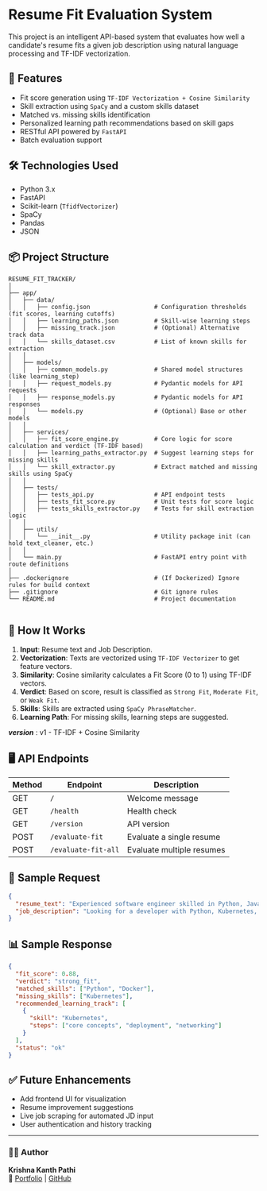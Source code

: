 
# Resume Fit Evaluation System

This project is an intelligent API-based system that evaluates how well a candidate's resume fits a given job description using natural language processing and TF-IDF vectorization.

## 🚀 Features

- Fit score generation using `TF-IDF Vectorization + Cosine Similarity`
- Skill extraction using `SpaCy` and a custom skills dataset
- Matched vs. missing skills identification
- Personalized learning path recommendations based on skill gaps
- RESTful API powered by `FastAPI`
- Batch evaluation support

## 🛠️ Technologies Used

- Python 3.x
- FastAPI
- Scikit-learn (`TfidfVectorizer`)
- SpaCy
- Pandas
- JSON

## 📦 Project Structure

```
RESUME_FIT_TRACKER/
│
├── app/
│   ├── data/
│   │   ├── config.json                  # Configuration thresholds (fit scores, learning cutoffs)
│   │   ├── learning_paths.json          # Skill-wise learning steps
│   │   ├── missing_track.json           # (Optional) Alternative track data
│   │   └── skills_dataset.csv           # List of known skills for extraction
│   │
│   ├── models/
│   │   ├── common_models.py             # Shared model structures (like learning_step)
│   │   ├── request_models.py            # Pydantic models for API requests
│   │   ├── response_models.py           # Pydantic models for API responses
│   │   └── models.py                    # (Optional) Base or other models
│   │
│   ├── services/
│   │   ├── fit_score_engine.py          # Core logic for score calculation and verdict (TF-IDF based)
│   │   ├── learning_paths_extractor.py  # Suggest learning steps for missing skills
│   │   └── skill_extractor.py           # Extract matched and missing skills using SpaCy
│   │
│   ├── tests/
│   │   ├── tests_api.py                 # API endpoint tests
│   │   ├── tests_fit_score.py           # Unit tests for score logic
│   │   ├── tests_skills_extractor.py    # Tests for skill extraction logic
│   │
│   ├── utils/
│   │   └── __init__.py                  # Utility package init (can hold text_cleaner, etc.)
│   │
│   └── main.py                          # FastAPI entry point with route definitions
│
├── .dockerignore                        # (If Dockerized) Ignore rules for build context
├── .gitignore                           # Git ignore rules
└── README.md                            # Project documentation


```

## 🧠 How It Works

1. **Input**: Resume text and Job Description.
2. **Vectorization**: Texts are vectorized using `TF-IDF Vectorizer` to get feature vectors.
3. **Similarity**: Cosine similarity calculates a Fit Score (0 to 1) using TF-IDF vectors.
4. **Verdict**: Based on score, result is classified as `Strong Fit`, `Moderate Fit`, or `Weak Fit`.
5. **Skills**: Skills are extracted using `SpaCy PhraseMatcher`.
6. **Learning Path**: For missing skills, learning steps are suggested.

***version*** : v1 - TF-IDF + Cosine Similarity

## 🖥️ API Endpoints

| Method | Endpoint             | Description                     |
|--------|----------------------|---------------------------------|
| GET    | `/`                  | Welcome message                 |
| GET    | `/health`            | Health check                    |
| GET    | `/version`           | API version                     |
| POST   | `/evaluate-fit`      | Evaluate a single resume        |
| POST   | `/evaluate-fit-all`  | Evaluate multiple resumes       |

## 📝 Sample Request

```json
{
  "resume_text": "Experienced software engineer skilled in Python, Java, and Docker.",
  "job_description": "Looking for a developer with Python, Kubernetes, and Docker experience."
}
```

## 📊 Sample Response

```json
{
  "fit_score": 0.88,
  "verdict": "strong_fit",
  "matched_skills": ["Python", "Docker"],
  "missing_skills": ["Kubernetes"],
  "recommended_learning_track": [
    {
      "skill": "Kubernetes",
      "steps": ["core concepts", "deployment", "networking"]
    }
  ],
  "status": "ok"
}
```

## ✅ Future Enhancements

- Add frontend UI for visualization
- Resume improvement suggestions
- Live job scraping for automated JD input
- User authentication and history tracking

---

### 👨‍💻 Author

**Krishna Kanth Pathi**  
🔗 [Portfolio](https://krishnakanth.epizy.com/) | [GitHub](https://github.com/krishnakanthpathi)

